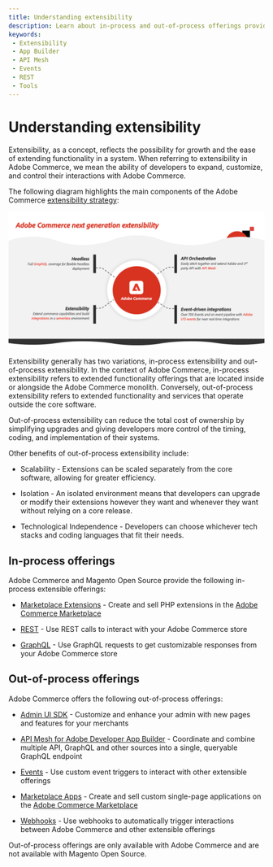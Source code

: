 ```yaml
---
title: Understanding extensibility
description: Learn about in-process and out-of-process offerings provided by Adobe Commerce and Magento Open Source.
keywords:
 - Extensibility
 - App Builder
 - API Mesh
 - Events
 - REST
 - Tools
---
```


# Understanding extensibility

Extensibility, as a concept, reflects the possibility for growth and the ease of extending functionality in a system. When referring to extensibility in Adobe Commerce, we mean the ability of developers to expand, customize, and control their interactions with Adobe Commerce.

The following diagram highlights the main components of the Adobe Commerce [extensibility strategy](https://experienceleague.adobe.com/docs/commerce-operations/implementation-playbook/architecture/extensibility-strategy.html):

![extensibility strategy](../_images/extensibility-strategy-overview.png)

Extensibility generally has two variations, in-process extensibility and out-of-process extensibility. In the context of Adobe Commerce, in-process extensibility refers to extended functionality offerings that are located inside or alongside the Adobe Commerce monolith. Conversely, out-of-process extensibility refers to extended functionality and services that operate outside the core software.

Out-of-process extensibility can reduce the total cost of ownership by simplifying upgrades and giving developers more control of the timing, coding, and implementation of their systems.

Other benefits of out-of-process extensibility include:

- Scalability - Extensions can be scaled separately from the core software, allowing for greater efficiency.

- Isolation - An isolated environment means that developers can upgrade or modify their extensions however they want and whenever they want without relying on a core release.

- Technological Independence - Developers can choose whichever tech stacks and coding languages that fit their needs.

## In-process offerings

Adobe Commerce and Magento Open Source provide the following in-process extensible offerings:

- [Marketplace Extensions](https://developer.adobe.com/commerce/marketplace/guides/sellers/extensions/) - Create and sell PHP extensions in the [Adobe Commerce Marketplace](https://commercemarketplace.adobe.com)

- [REST](https://developer.adobe.com/commerce/webapi/rest) - Use REST calls to interact with your Adobe Commerce store

- [GraphQL](https://developer.adobe.com/commerce/webapi/graphql/) - Use GraphQL requests to get customizable responses from your Adobe Commerce store

## Out-of-process offerings

Adobe Commerce offers the following out-of-process offerings:

- [Admin UI SDK](admin-ui-sdk/index.md) - Customize and enhance your admin with new pages and features for your merchants

- [API Mesh for Adobe Developer App Builder](https://developer.adobe.com/graphql-mesh-gateway/) - Coordinate and combine multiple API, GraphQL and other sources into a single, queryable GraphQL endpoint

- [Events](./events/index.md) - Use custom event triggers to interact with other extensible offerings

- [Marketplace Apps](./app-development/index.md) - Create and sell custom single-page applications on the [Adobe Commerce Marketplace](https://commercemarketplace.adobe.com)

- [Webhooks](./webhooks/index.md) - Use webhooks to automatically trigger interactions between Adobe Commerce and other extensible offerings

<InlineAlert variant="info" slots="text"/>

Out-of-process offerings are only available with Adobe Commerce and are not available with Magento Open Source.
